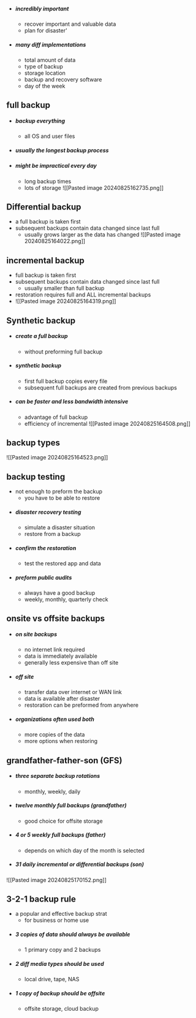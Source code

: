 - #####  incredibly important 
	- recover important and valuable data
	- plan for disaster'
- ##### many diff implementations 
	- total amount of data
	- type of backup
	- storage location 
	- backup and recovery software
	- day of the week

## full backup
- ##### backup everything
	- all OS and user files
- ##### usually the longest backup process
- ##### might be impractical every day
	- long backup times
	- lots of storage
![[Pasted image 20240825162735.png]]


## Differential backup
- a full backup is taken first
- subsequent backups contain data changed since last full 
	- usually grows larger as the data has changed
![[Pasted image 20240825164022.png]]


## incremental backup
 - full backup is taken first
 - subsequent backups contain data changed since last full
	 - usually smaller than full backup
- restoration requires full and ALL incremental backups
- ![[Pasted image 20240825164319.png]]

## Synthetic backup
- ##### create a full backup
	- without preforming full backup
- ##### synthetic backup
	- first full backup copies every file
	- subsequent full backups are created from previous backups
- ##### can be faster and less bandwidth intensive
	- advantage of full backup
	- efficiency of incremental 
![[Pasted image 20240825164508.png]]


## backup types
![[Pasted image 20240825164523.png]]


## backup testing
- not enough to preform the backup
	- you have to be able to restore
- ##### disaster recovery testing
	- simulate a disaster situation 
	- restore from a backup
- ##### confirm the restoration
	- test the restored app and data
- ##### preform public audits
	- always have a good backup
	- weekly, monthly, quarterly check
## onsite vs offsite backups
- ##### on site backups
	- no internet link required
	- data is immediately available
	- generally less expensive than off site
- ##### off site
	- transfer data over internet or WAN link
	- data is available after disaster
	- restoration can be preformed from anywhere
- ##### organizations often used both
	- more copies of the data
	- more options when restoring 

## grandfather-father-son (GFS)
- ##### three separate backup rotations
	- monthly, weekly, daily
- ##### twelve monthly full backups (grandfather)
	- good choice for offsite storage
- ##### 4 or 5 weekly full backups (father)
	- depends on which day of the month is selected
- ##### 31 daily incremental or differential backups (son)

![[Pasted image 20240825170152.png]]


## 3-2-1 backup rule
- a popular and effective backup strat
	- for business or home use
- ##### 3 copies of data should always be available
	- 1 primary copy and 2 backups
- ##### 2 diff media types should be used
	- local drive, tape, NAS
- ##### 1 copy of backup should be offsite
	- offsite storage, cloud backup
